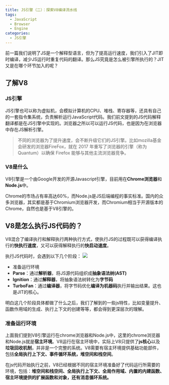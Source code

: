 ```yaml
---
title: JS引擎（二）：探索V8编译流水线
tags:
  - JavaScript
  - Browser
  - Engine
categories:
  - JS引擎
---
```


前一篇我们说明了JS是一个解释型语言，但为了提高运行速度，我们引入了JIT即时编译，减少JS运行时重复代码的翻译。那么JS究竟是怎么被引擎所执行的？JIT又是在哪个环节加入的呢？

## 了解V8
### JS引擎
JS引擎也可以称为虚拟机，会模拟计算机的CPU、堆栈、寄存器等，还具有自己的一套指令集系统，负责解析运行JavaScript代码。我们前文提到的JS代码解释翻译都是在JS引擎中实现的。浏览器之所以可以运行JS代码，也是因为在浏览器中存在JS解析引擎。

> 不同的浏览器为了提升速度，会不断升级它们的JS引擎。比如mozilla基金会研发的浏览器FireFox，就在 2017 年重写了浏览器的引擎（称为 Quantum）以确保 Firefox 能够与其他主流浏览器竞争。

### V8是什么
V8引擎是一个由Google开发的开源Javascript引擎，目前用在**Chrome浏览器**和**Node.js**中。

Chrome的市场占有率高达60%，而Node.js是JS后端编程的事实标准。国内的众多浏览器，其实都是基于Chromium浏览器开发，而Chromium相当于开源版本的Chrome，自然也是基于V8引擎的。

## V8是怎么执行JS代码的？
V8混合了编译执行和解释执行两种执行方式，使执行JS的过程既可以获得编译执行的**快执行速度**，又可以获得解释执行的**快启动速度**。

执行JS代码时，会遇到以下几个阶段：
![](V8执行JavaScript流程图.jpg)
- 准备运行环境
- **Parse**：通过**解析器**，将JS源代码组织成**抽象语法树(AST)**
- **Ignition**：通过**解释器**，将抽象语法树转化为**字节码**
- **TurboFan**：通过**编译器**，将字节码优化**编译为机器码**执行并输出结果。这也是JIT的核心。

明白这几个阶段具体都做了什么之后，我们了解到的一些js特性，比如变量提升、函数作用域的生成、执行上下文的创建等等，都会得到更深层次的理解。

### 准备运行环境
上面我们提到V8引擎运行在chrome浏览器和Node.js中，这里的chrome浏览器和Node.js就是**宿主环境**。V8运行在宿主环境中，实际上V8只提供了**js核心**以及**垃圾回收机制**，并非是一个完整的系统。V8需要有宿主环境提供基础功能部件，包括**全局执行上下文、事件循环系统，堆空间和栈空间**。


在js代码开始执行之前，V8已经根据不同的宿主环境准备好了代码运行所需要的环境，包括：**堆空间和栈空间、全局执行上下文、全局作用域、内置的内建函数、宿主环境提供的扩展函数和对象，还有消息循环系统。**